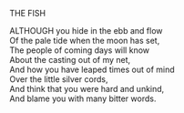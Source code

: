 THE FISH  
  
ALTHOUGH you hide in the ebb and flow  
Of the pale tide when the moon has set,  
The people of coming days will know  
About the casting out of my net,  
And how you have leaped times out of mind  
Over the little silver cords,  
And think that you were hard and unkind,  
And blame you with many bitter words.  

